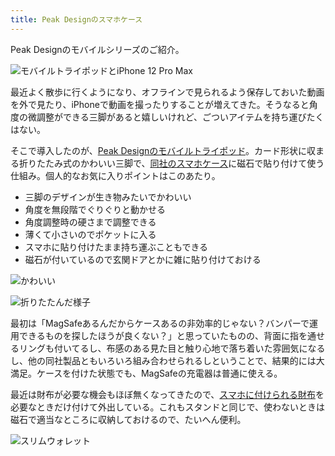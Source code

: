 ```yaml
---
title: Peak Designのスマホケース
---
```

Peak Designのモバイルシリーズのご紹介。

![](https://lh5.googleusercontent.com/HEQkJZiPqlETOdTU40ROwcuC0QD_tyiHNCYXupdX_GNQjLSaZzo31zf28ecxz5oucVKTbUhStI9DNDinwCWmq0ArARToQ8xQ2lebEOOLFzVo-W1FU1Z2UCCMZoPT-RwZrA6KfWO9efTdeG7VKOR7FDGqpC6_oFOcuIYdVcJhvYbDoCyGU5lqemjlviVZ "モバイルトライポッドとiPhone 12 Pro Max")

最近よく散歩に行くようになり、オフラインで見られるよう保存しておいた動画を外で見たり、iPhoneで動画を撮ったりすることが増えてきた。そうなると角度の微調整ができる三脚があると嬉しいけれど、ごついアイテムを持ち運びたくはない。

そこで導入したのが、[Peak Designのモバイルトライポッド](https://www.amazon.co.jp/dp/B09FRZPLL3)。カード形状に収まる折りたたみ式のかわいい三脚で、[同社のスマホケース](https://www.amazon.co.jp/dp/B09FP3HP7Z?)に磁石で貼り付けて使う仕組み。個人的なお気に入りポイントはこのあたり。

*   三脚のデザインが生き物みたいでかわいい
*   角度を無段階でぐりぐりと動かせる
*   角度調整時の硬さまで調整できる
*   薄くて小さいのでポケットに入る
*   スマホに貼り付けたまま持ち運ぶこともできる
*   磁石が付いているので玄関ドアとかに雑に貼り付けておける

![](https://lh5.googleusercontent.com/H1lxCd7YvAkQlFQKJYAGEMLzcfs6jcQMAslSUNRblrPs_tjgznlip-niCziX7KQxhd75q3O8XfeytSvKba8ShEV_xbox-O0Sz2_ZtjKnZJpoJB--vBxnEyobLU1RnWalCa0676qqLa5-PTkrwdfMrt9Q-Q9W-T_B5Kz85t0hRjeX8W1TOUQk63wq8DrM "かわいい")

![](https://lh4.googleusercontent.com/nfHSeg1AlDVLR7UZsqDaNlun7VgMQBVKD1372vj3wAXEr6lg3GsjAopX2D6NJ6D2ROdW9pS9SigRyswwMWs-CbpeH0-d_GH87K64Z-kGNGVCbsNuFKwE0gczEbT0tJhCuTmhdTxpGYt0g8apXVMVFMjtgOqypz-dQyGv5qFQh6GN6yH57Apgrmsm0SDN "折りたたんだ様子")

最初は「MagSafeあるんだからケースあるの非効率的じゃない？バンパーで運用できるものを探したほうが良くない？」と思っていたものの、背面に指を通せるリングも付いてるし、布感のある見た目と触り心地で落ち着いた雰囲気になるし、他の同社製品ともいろいろ組み合わせられるしということで、結果的には大満足。ケースを付けた状態でも、MagSafeの充電器は普通に使える。

最近は財布が必要な機会もほぼ無くなってきたので、[スマホに付けられる財布](https://www.amazon.co.jp/dp/B09FSGW671)を必要なときだけ付けて外出している。これもスタンドと同じで、使わないときは磁石で適当なところに収納しておけるので、たいへん便利。

![](https://lh5.googleusercontent.com/0gilcFB5BwIWgoTTy4-irk_gaOnvcTLIeat1rwWw0spLDg1ZIwk-qUI_sSRIoVpZYhSRxTkBRP01BptqpCJ2XoHgJj3Bx8oINnyzkE3H9RPVU3vlwfSXaolqIxSe9q__e849-dvYA8PfAUWGw-1IhoaIsdDX5YgJRZjf_R9DNC6fg6D-Ekyr4eEf8pe5 "スリムウォレット")
